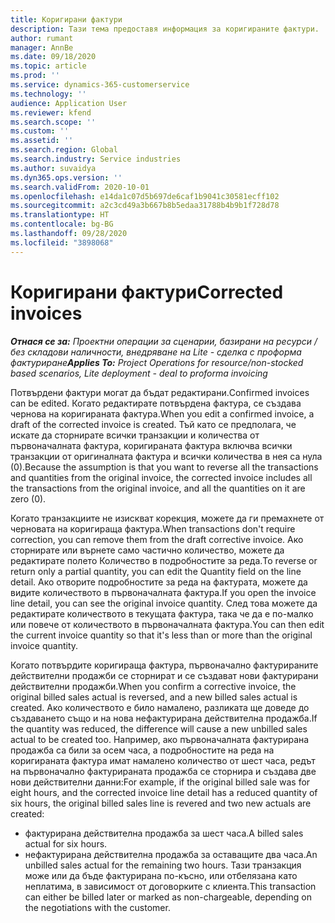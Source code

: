 ```yaml
---
title: Коригирани фактури
description: Тази тема предоставя информация за коригираните фактури.
author: rumant
manager: AnnBe
ms.date: 09/18/2020
ms.topic: article
ms.prod: ''
ms.service: dynamics-365-customerservice
ms.technology: ''
audience: Application User
ms.reviewer: kfend
ms.search.scope: ''
ms.custom: ''
ms.assetid: ''
ms.search.region: Global
ms.search.industry: Service industries
ms.author: suvaidya
ms.dyn365.ops.version: ''
ms.search.validFrom: 2020-10-01
ms.openlocfilehash: e14da1c07d5b697de6caf1b9041c30581ecff102
ms.sourcegitcommit: a2c3cd49a3b667b8b5edaa31788b4b9b1f728d78
ms.translationtype: HT
ms.contentlocale: bg-BG
ms.lasthandoff: 09/28/2020
ms.locfileid: "3898068"
---
```

# <a name="corrected-invoices"></a><span data-ttu-id="01191-103">Коригирани фактури</span><span class="sxs-lookup"><span data-stu-id="01191-103">Corrected invoices</span></span>

<span data-ttu-id="01191-104">_**Отнася се за:** Проектни операции за сценарии, базирани на ресурси / без складови наличности, внедряване на Lite - сделка с проформа фактуриране_</span><span class="sxs-lookup"><span data-stu-id="01191-104">_**Applies To:** Project Operations for resource/non-stocked based scenarios, Lite deployment - deal to proforma invoicing_</span></span>

<span data-ttu-id="01191-105">Потвърдени фактури могат да бъдат редактирани.</span><span class="sxs-lookup"><span data-stu-id="01191-105">Confirmed invoices can be edited.</span></span> <span data-ttu-id="01191-106">Когато редактирате потвърдена фактура, се създава чернова на коригираната фактура.</span><span class="sxs-lookup"><span data-stu-id="01191-106">When you edit a confirmed invoice, a draft of the corrected invoice is created.</span></span> <span data-ttu-id="01191-107">Тъй като се предполага, че искате да сторнирате всички транзакции и количества от първоначалната фактура, коригираната фактура включва всички транзакции от оригиналната фактура и всички количества в нея са нула (0).</span><span class="sxs-lookup"><span data-stu-id="01191-107">Because the assumption is that you want to reverse all the transactions and quantities from the original invoice, the corrected invoice includes all the transactions from the original invoice, and all the quantities on it are zero (0).</span></span>

<span data-ttu-id="01191-108">Когато транзакциите не изискват корекция, можете да ги премахнете от черновата на коригираща фактура.</span><span class="sxs-lookup"><span data-stu-id="01191-108">When transactions don't require correction, you can remove them from the draft corrective invoice.</span></span> <span data-ttu-id="01191-109">Ако сторнирате или върнете само частично количество, можете да редактирате полето Количество в подробностите за реда.</span><span class="sxs-lookup"><span data-stu-id="01191-109">To reverse or return only a partial quantity, you can edit the Quantity field on the line detail.</span></span> <span data-ttu-id="01191-110">Ако отворите подробностите за реда на фактурата, можете да видите количеството в първоначалната фактура.</span><span class="sxs-lookup"><span data-stu-id="01191-110">If you open the invoice line detail, you can see the original invoice quantity.</span></span> <span data-ttu-id="01191-111">След това можете да редактирате количеството в текущата фактура, така че да е по-малко или повече от количеството в първоначалната фактура.</span><span class="sxs-lookup"><span data-stu-id="01191-111">You can then edit the current invoice quantity so that it's less than or more than the original invoice quantity.</span></span>

<span data-ttu-id="01191-112">Когато потвърдите коригираща фактура, първоначално фактурираните действителни продажби се сторнират и се създават нови фактурирани действителни продажби.</span><span class="sxs-lookup"><span data-stu-id="01191-112">When you confirm a corrective invoice, the original billed sales actual is reversed, and a new billed sales actual is created.</span></span> <span data-ttu-id="01191-113">Ако количеството е било намалено, разликата ще доведе до създаването също и на нова нефактурирана действителна продажба.</span><span class="sxs-lookup"><span data-stu-id="01191-113">If the quantity was reduced, the difference will cause a new unbilled sales actual to be created too.</span></span> <span data-ttu-id="01191-114">Например, ако първоначалната фактурирана продажба са били за осем часа, а подробностите на реда на коригираната фактура имат намалено количество от шест часа, редът на първоначално фактурираната продажба се сторнира и създава две нови действителни данни:</span><span class="sxs-lookup"><span data-stu-id="01191-114">For example, if the original billed sale was for eight hours, and the corrected invoice line detail has a reduced quantity of six hours, the original billed sales line is revered and two new actuals are created:</span></span>

- <span data-ttu-id="01191-115">фактурирана действителна продажба за шест часа.</span><span class="sxs-lookup"><span data-stu-id="01191-115">A billed sales actual for six hours.</span></span>
- <span data-ttu-id="01191-116">нефактурирана действителна продажба за оставащите два часа.</span><span class="sxs-lookup"><span data-stu-id="01191-116">An unbilled sales actual for the remaining two hours.</span></span> <span data-ttu-id="01191-117">Тази транзакция може или да бъде фактурирана по-късно, или отбелязана като неплатима, в зависимост от договорките с клиента.</span><span class="sxs-lookup"><span data-stu-id="01191-117">This transaction can either be billed later or marked as non-chargeable, depending on the negotiations with the customer.</span></span>
